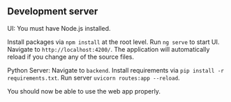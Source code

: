 ## Development server

UI:
You must have Node.js installed.

Install packages via `npm install` at the root level.
Run `ng serve` to start UI. Navigate to `http://localhost:4200/`. The application will automatically reload if you change any of the source files.

Python Server:
Navigate to `backend`. Install requirements via `pip install -r requirements.txt`. Run server `uvicorn routes:app --reload`.

You should now be able to use the web app properly. 


